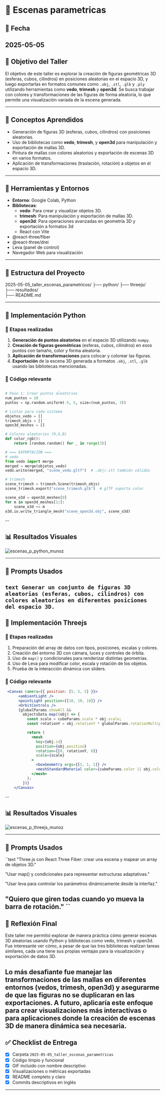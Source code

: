 # 🧪 Escenas parametricas

## 📅 Fecha
2025-05-05
---

## 🎯 Objetivo del Taller

El objetivo de este taller es explorar la creación de figuras geométricas 3D (esferas, cubos, cilindros) en posiciones aleatorias en el espacio 3D, y luego exportarlas en formatos comunes como `.obj`, `.stl`, `.glb` y `.ply` utilizando herramientas como **vedo**, **trimesh** y **open3d**. Se busca trabajar con colores y transformaciones de las figuras de forma aleatoria, lo que permite una visualización variada de la escena generada.

---

## 🧠 Conceptos Aprendidos

- Generación de figuras 3D (esferas, cubos, cilindros) con posiciones aleatorias.
- Uso de bibliotecas como **vedo**, **trimesh**, y **open3d** para manipulación y exportación de mallas 3D.
- Pintura de mallas con colores aleatorios y exportación de escenas 3D en varios formatos.
- Aplicación de transformaciones (traslación, rotación) a objetos en el espacio 3D.

---

## 🔧 Herramientas y Entornos

- **Entorno**: Google Colab, Python
- **Bibliotecas**:
  - **vedo**: Para crear y visualizar objetos 3D.
  - **trimesh**: Para manipulación y exportación de mallas 3D.
  - **open3d**: Para operaciones avanzadas en geometría 3D y exportación a formatos 3d
  - React con Vite
- @react-three/fiber
- @react-three/drei
- Leva (panel de control)
- Navegador Web para visualización

---

## 📁 Estructura del Proyecto

2025-05-05_taller_escenas_parametricos/
├── python/
├── threejs/               
├── resultados/         
├── README.md

---

## 🧪 Implementación Python

### 🔹 Etapas realizadas
1. **Generación de puntos aleatorios** en el espacio 3D utilizando `numpy`.
2. **Creación de figuras geométricas** (esferas, cubos, cilindros) en esos puntos con tamaño, color y forma aleatoria.
3. **Aplicación de transformaciones** para colocar y colorear las figuras.
4. **Exportación** de la escena 3D generada a formatos `.obj`, `.stl`, `.glb` usando las bibliotecas mencionadas.

### 🔹 Código relevante

```python

# Paso 1: Crear puntos aleatorios
num_puntos = 10
puntos = np.random.uniform(-5, 5, size=(num_puntos, 3))

# Listas para cada sistema
objetos_vedo = []
trimesh_objs = []
open3d_meshes = []

# Colores aleatorios (R,G,B)
def color_rgb():
    return [random.random() for _ in range(3)]

# === EXPORTACIÓN ===
# vedo
from vedo import merge
merged = merge(objetos_vedo)
vedo.write(merged, "scene_vedo.gltf")  # .obj/.stl también válidos

# trimesh
scene_trimesh = trimesh.Scene(trimesh_objs)
scene_trimesh.export("scene_trimesh.glb")  # glTF soporta color

scene_o3d = open3d_meshes[0]
for m in open3d_meshes[1:]:
    scene_o3d += m
o3d.io.write_triangle_mesh("scene_open3d.obj", scene_o3d) 
```
--

## 📊 Resultados Visuales

![escenas_p_python_munoz](https://github.com/user-attachments/assets/69a741a0-d889-4403-8376-945646261d0a)

---

## 🧩 Prompts Usados

``text
Generar un conjunto de figuras 3D aleatorias (esferas, cubos, cilindros) con colores aleatorios en diferentes posiciones del espacio 3D.
``
---

## 🧪 Implementación Threejs

### 🔹 Etapas realizadas
1. Preparación del array de datos con tipos, posiciones, escalas y colores.
2. Creación del entorno 3D con cámara, luces y controles de órbita.
3. Uso de `map()` y condicionales para renderizar distintas geometrías.
4. Uso de Leva para modificar color, escala y rotación de los objetos.
5. Prueba de la interacción dinámica con sliders.

### 🔹 Código relevante

```jsx
 <Canvas camera={{ position: [5, 5, 5] }}>
      <ambientLight />
      <pointLight position={[10, 10, 10]} />
      <OrbitControls />
      {globalParams.showAll &&
        objectsData.map((obj) => {
          const scale = cubeParams.scale * obj.scale;
          const rotationY = obj.rotationY * globalParams.rotationMultiplier;

          return (
            <mesh
              key={obj.id}
              position={obj.position}
              rotation={[0, rotationY, 0]}
              scale={scale}
            >
              <boxGeometry args={[1, 1, 1]} />
              <meshStandardMaterial color={cubeParams.color || obj.color} />
            </mesh>
          );
        })}
    </Canvas>
```
--

## 📊 Resultados Visuales

![escenas_p_threejs_munoz](https://github.com/user-attachments/assets/b452ec2c-ccea-4345-b11a-d0214546661e)

---

## 🧩 Prompts Usados

``text
"Three.js con React Three Fiber: crear una escena y mapear un array de objetos 3D."

"Usar map() y condicionales para representar estructuras adaptativas."

"Usar leva para controlar los parámetros dinámicamente desde la interfaz."

"Quiero que giren todas cuando yo mueva la barra de rotación."
``
---
## 💬 Reflexión Final

Este taller me permitió explorar de manera práctica cómo generar escenas 3D aleatorias usando Python y bibliotecas como vedo, trimesh y open3d. Fue interesante ver cómo, a pesar de que las tres bibliotecas realizan tareas similares, cada una tiene sus propias ventajas para la visualización y exportación de datos 3D.

Lo más desafiante fue manejar las transformaciones de las mallas en diferentes entornos (vedos, trimesh, open3d) y asegurarme de que las figuras no se duplicaran en las exportaciones. A futuro, aplicaría este enfoque para crear visualizaciones más interactivas o para aplicaciones donde la creación de escenas 3D de manera dinámica sea necesaria.
---

## ✅ Checklist de Entrega

- [x] Carpeta `2025-05-05_taller_escenas_parametricas`
- [x] Código limpio y funcional
- [x] GIF incluido con nombre descriptivo
- [x] Visualizaciones o métricas exportadas
- [x] README completo y claro
- [x] Commits descriptivos en inglés

---
